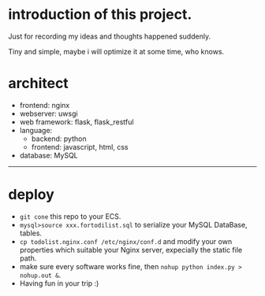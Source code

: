 # introduction of this project.

Just for recording my ideas and thoughts happened suddenly.

Tiny and simple, maybe i will optimize it at some time, who knows.

# architect

- frontend: nginx
- webserver: uwsgi
- web framework: flask, flask_restful
- language:
  - backend: python
  - frontend: javascript, html, css
- database: MySQL

---

# deploy

- `git cone` this repo to your ECS.
- `mysql>source xxx.fortodilist.sql` to serialize your MySQL DataBase, tables.
- `cp todolist.nginx.conf /etc/nginx/conf.d` and modify your own properties which suitable your Nginx server, expecially the static file path.
- make sure every software works fine, then `nohup python index.py > nohup.out &`.
- Having fun in your trip :)
